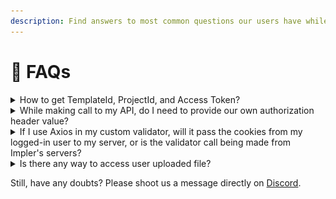 ```yaml
---
description: Find answers to most common questions our users have while using Impler
---
```


# 👥 FAQs

<details>

<summary>How to get TemplateId, ProjectId, and Access Token?</summary>

1. Open the Import description and go to the Snippet portion of the Import.
2. Open the last item of the accordion, where you will find the necessary keys.

<img src="../.gitbook/assets/image (5) (1).png" alt="Steps to get ProjectId, TemplateId and AccessToken for the Import" data-size="original">

</details>

<details>

<summary>While making call to my API, do I need to provide our own authorization header value?</summary>

Yes, you need to provide your authorization header value, which you can provide from the front end.

</details>

<details>

<summary>If I use Axios in my custom validator, will it pass the cookies from my logged-in user to my server, or is the validator call being made from Impler's servers?</summary>

No, logged-in user cookies won't be passed to your server. Validator calls are being made from Impler's servers.

</details>

<details>

<summary>Is there any way to access user uploaded file?</summary>

Yes, Impler provides a REST API endpoint to fetch a user-uploaded file. Here is CURL,

```
curl --location --request GET 'https://api.impler.io/v1/upload/:uploadId/files/original' \
--header 'accesskey: <ACCESS_TOKEN>'
```

You can get `:uploadId` using `Upload Complete` event and `ACCESS_TOKEN` will be available from the Settings panel.

API will send a file with headers `Content-Type` and `Content-Disposition` as values for file type and filename respectively.

</details>

Still, have any doubts? Please shoot us a message directly on [Discord](https://discord.impler.io).
